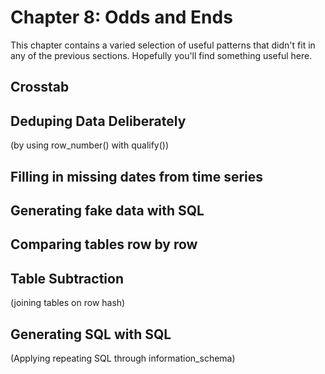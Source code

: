 # Chapter 8: Odds and Ends
This chapter contains a varied selection of useful patterns that didn't fit in any of the previous sections. Hopefully you'll find something useful here.

## Crosstab
## Deduping Data Deliberately
(by using row_number() with qualify())
## Filling in missing dates from time series

## Generating fake data with SQL

## Comparing tables row by row

## Table Subtraction
(joining tables on row hash)

## Generating SQL with SQL
(Applying repeating SQL through information_schema)